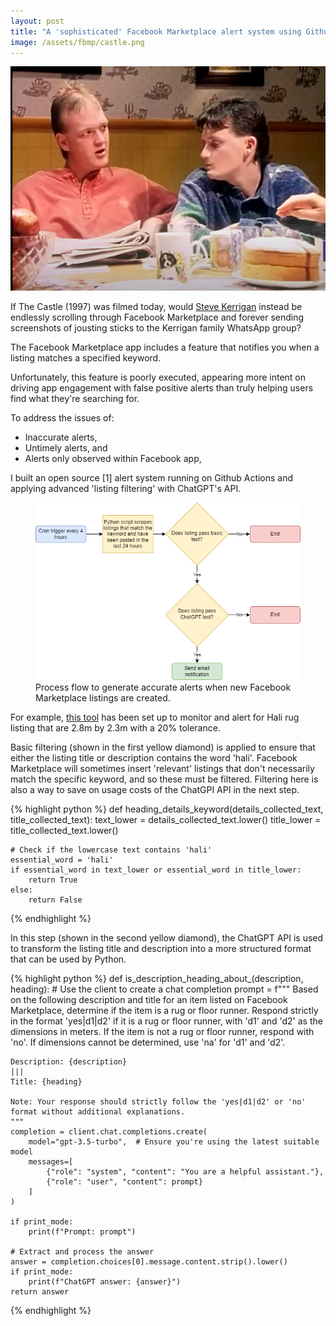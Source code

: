 ```yaml
---
layout: post
title: "A 'sophisticated' Facebook Marketplace alert system using Github Actions and ChatGPT's API"
image: /assets/fbmp/castle.png
---
```




<img class="small right" src="/assets/fbmp/castle.png" alt="A scene from The Castle" loading="lazy">

If The Castle (1997) was filmed today, would <a href="https://www.youtube.com/watch?v=dik_wnOE4dk">Steve Kerrigan</a> instead be endlessly scrolling through Facebook Marketplace and forever sending screenshots of jousting sticks to the Kerrigan family WhatsApp group?

The Facebook Marketplace app includes a feature that notifies you when a listing matches a specified keyword.

Unfortunately, this feature is poorly executed, appearing more intent on driving app engagement with false positive alerts than truly helping users find what they're searching for.

To address the issues of:

- Inaccurate alerts,
- Untimely alerts, and
- Alerts only observed within Facebook app,
  
I built an open source [1] alert system running on Github Actions and applying advanced 'listing filtering' with ChatGPT's API. 

<figure>
  <img src="/assets/fbmp/img02.png" alt="" loading="lazy">
  <figcaption>
    Process flow to generate accurate alerts when new Facebook Marketplace listings are created.
  </figcaption>
</figure>

For example, <a href="https://github.com/sc0h0/fb_mp_hali">this tool</a> has been set up to monitor and alert for Hali rug listing that are 2.8m by 2.3m with a 20% tolerance.

Basic filtering (shown in the first yellow diamond) is applied to ensure that either the listing title or description contains the word 'hali'. Facebook Marketplace will sometimes insert 'relevant' listings that don't necessarily match the specific keyword, and so these must be filtered. Filtering here is also a way to save on usage costs of the ChatGPI API in the next step. 

{% highlight python %}
def heading_details_keyword(details_collected_text, title_collected_text):
    text_lower = details_collected_text.lower()
    title_lower = title_collected_text.lower()

    # Check if the lowercase text contains 'hali'
    essential_word = 'hali'
    if essential_word in text_lower or essential_word in title_lower:
        return True   
    else:
        return False  
{% endhighlight %}

In this step (shown in the second yellow diamond), the ChatGPT API is used to transform the listing title and description into a more structured format that can be used by Python.

{% highlight python %}
def is_description_heading_about_(description, heading):
    # Use the client to create a chat completion
    prompt = f"""
    Based on the following description and title for an item listed on Facebook Marketplace, determine if the item is a rug or floor runner. Respond strictly in the format 'yes|d1|d2' if it is a rug or floor runner, with 'd1' and 'd2' as the dimensions in meters. If the item is not a rug or floor runner, respond with 'no'. If dimensions cannot be determined, use 'na' for 'd1' and 'd2'.

    Description: {description}
    |||
    Title: {heading}

    Note: Your response should strictly follow the 'yes|d1|d2' or 'no' format without additional explanations.
    """
    completion = client.chat.completions.create(
        model="gpt-3.5-turbo",  # Ensure you're using the latest suitable model
        messages=[
            {"role": "system", "content": "You are a helpful assistant."},
            {"role": "user", "content": prompt}
        ]
    )

    if print_mode:
        print(f"Prompt: prompt")

    # Extract and process the answer
    answer = completion.choices[0].message.content.strip().lower()
    if print_mode:
        print(f"ChatGPT answer: {answer}")
    return answer
{% endhighlight %}
